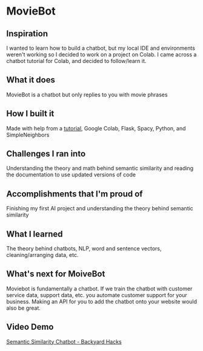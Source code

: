 # MovieBot

## Inspiration
I wanted to learn how to build a chatbot, but my local IDE and environments weren't working so I decided to work on a project on Colab. I came across a chatbot tutorial for Colab, and decided to follow/learn it.

## What it does
MovieBot is a chatbot but only replies to you with movie phrases

## How I built it
Made with help from a [tutorial](https://colab.research.google.com/drive/1XlmtcyMdPRQC6bw2HQYb3UPtVGKqUJ0a#scrollTo=8R0T0ei52FXS), Google Colab, Flask, Spacy, Python, and SimpleNeighbors

## Challenges I ran into
Understanding the theory and math behind semantic similarity and reading the documentation to use updated versions of code

## Accomplishments that I'm proud of
Finishing my first AI project and understanding the theory behind semantic similarity

## What I learned
The theory behind chatbots, NLP, word and sentence vectors, cleaning/arranging data, etc.

## What's next for MoiveBot
Moviebot is fundamentally a chatbot. If we train the chatbot with customer service data, support data, etc. you automate customer support for your business. Making an API for you to add the chatbot onto your website would also be great.

## Video Demo
[Semantic Similarity Chatbot - Backyard Hacks](https://youtu.be/1ZRnAy85ze0)
